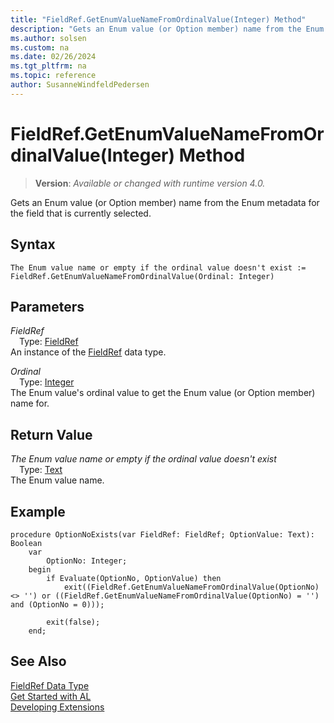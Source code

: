 ```yaml
---
title: "FieldRef.GetEnumValueNameFromOrdinalValue(Integer) Method"
description: "Gets an Enum value (or Option member) name from the Enum metadata for the field that is currently selected."
ms.author: solsen
ms.custom: na
ms.date: 02/26/2024
ms.tgt_pltfrm: na
ms.topic: reference
author: SusanneWindfeldPedersen
---
```

[//]: # (START>DO_NOT_EDIT)
[//]: # (IMPORTANT:Do not edit any of the content between here and the END>DO_NOT_EDIT.)
[//]: # (Any modifications should be made in the .xml files in the ModernDev repo.)
# FieldRef.GetEnumValueNameFromOrdinalValue(Integer) Method
> **Version**: _Available or changed with runtime version 4.0._

Gets an Enum value (or Option member) name from the Enum metadata for the field that is currently selected.


## Syntax
```AL
The Enum value name or empty if the ordinal value doesn't exist :=   FieldRef.GetEnumValueNameFromOrdinalValue(Ordinal: Integer)
```
## Parameters
*FieldRef*  
&emsp;Type: [FieldRef](fieldref-data-type.md)  
An instance of the [FieldRef](fieldref-data-type.md) data type.  

*Ordinal*  
&emsp;Type: [Integer](../integer/integer-data-type.md)  
The Enum value's ordinal value to get the Enum value (or Option member) name for.  


## Return Value
*The Enum value name or empty if the ordinal value doesn't exist*  
&emsp;Type: [Text](../text/text-data-type.md)  
The Enum value name.


[//]: # (IMPORTANT: END>DO_NOT_EDIT)

## Example

```al
procedure OptionNoExists(var FieldRef: FieldRef; OptionValue: Text): Boolean
    var
        OptionNo: Integer;
    begin
        if Evaluate(OptionNo, OptionValue) then
            exit((FieldRef.GetEnumValueNameFromOrdinalValue(OptionNo) <> '') or ((FieldRef.GetEnumValueNameFromOrdinalValue(OptionNo) = '') and (OptionNo = 0)));

        exit(false);
    end;
```
## See Also
[FieldRef Data Type](fieldref-data-type.md)  
[Get Started with AL](../../devenv-get-started.md)  
[Developing Extensions](../../devenv-dev-overview.md)